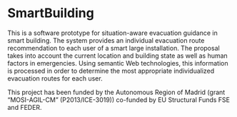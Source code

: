 # SmartBuilding

This is a software prototype for situation-aware evacuation guidance in smart building. The system provides an individual evacuation route recommendation to each user of a smart large installation. The proposal takes into account the current location and building state as well as human factors in emergencies. Using semantic Web technologies, this information is processed in order to determine the most appropriate individualized evacuation routes for each user.

This project has been funded by the Autonomous Region of Madrid (grant “MOSI-AGIL-CM” (P2013/ICE-3019)) co-funded by EU Structural Funds FSE and FEDER.

